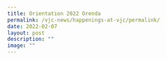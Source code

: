 ```yaml
---
title: Orientation 2022 Orenda
permalink: /vjc-news/happenings-at-vjc/permalink/
date: 2022-02-07
layout: post
description: ""
image: ""
---
```

